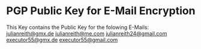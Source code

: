# PGP Public Key for E-Mail Encryption

This Key contains the Public Key for the folowing E-Mails:
julianreith@gmx.de
julianreith@me.com
julianreith24@gmail.com
executor55@gmx.de
executor55@gmail.com
